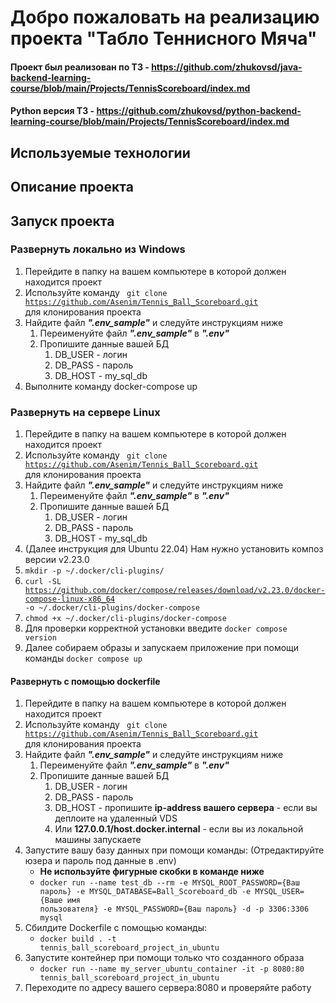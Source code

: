 # Добро пожаловать на реализацию проекта "Табло Теннисного Мяча" #

#### Проект был реализован по ТЗ - https://github.com/zhukovsd/java-backend-learning-course/blob/main/Projects/TennisScoreboard/index.md ####
#### Python версия ТЗ - https://github.com/zhukovsd/python-backend-learning-course/blob/main/Projects/TennisScoreboard/index.md ####

## Используемые технологии ##

## Описание проекта ##

## Запуск проекта ##
### Развернуть локально из Windows ###
1. Перейдите в папку на вашем компьютере в которой должен находится проект
2. Используйте команду <code> git clone https://github.com/Asenim/Tennis_Ball_Scoreboard.git </code> для клонирования проекта
3. Найдите файл ___".env_sample"___ и следуйте инструкциям ниже
   1. Переименуйте файл ___".env_sample"___ в ___".env"___ 
   2. Пропишите данные вашей БД
      1. DB_USER - логин
      2. DB_PASS - пароль
      3. DB_HOST - my_sql_db
4. Выполните команду docker-compose up

### Развернуть на сервере Linux ###
1. Перейдите в папку на вашем компьютере в которой должен находится проект
2. Используйте команду <code> git clone https://github.com/Asenim/Tennis_Ball_Scoreboard.git </code> для клонирования проекта
3. Найдите файл ___".env_sample"___ и следуйте инструкциям ниже
   1. Переименуйте файл ___".env_sample"___ в ___".env"___ 
   2. Пропишите данные вашей БД
      1. DB_USER - логин
      2. DB_PASS - пароль
      3. DB_HOST - my_sql_db
4. (Далее инструкция для Ubuntu 22.04) Нам нужно установить композ версии v2.23.0
5. <code>mkdir -p ~/.docker/cli-plugins/</code>
6. <code>curl -SL https://github.com/docker/compose/releases/download/v2.23.0/docker-compose-linux-x86_64 -o ~/.docker/cli-plugins/docker-compose</code>
7. <code>chmod +x ~/.docker/cli-plugins/docker-compose</code>
8. Для проверки корректной установки введите <code>docker compose version</code>
9. Далее собираем образы и запускаем приложение при помощи команды <code>docker compose up</code>

#### Развернуть c помощью dockerfile ####
1. Перейдите в папку на вашем компьютере в которой должен находится проект
2. Используйте команду <code> git clone https://github.com/Asenim/Tennis_Ball_Scoreboard.git </code> для клонирования проекта
3. Найдите файл ___".env_sample"___ и следуйте инструкциям ниже
   1. Переименуйте файл ___".env_sample"___ в ___".env"___ 
   2. Пропишите данные вашей БД
      1. DB_USER - логин
      2. DB_PASS - пароль
      3. DB_HOST - пропишите __ip-address вашего сервера__ - если вы деплоите на удаленный VDS 
      4. Или __127.0.0.1/host.docker.internal__ - если вы из локальной машины запускаете
4. Запустите вашу базу данных при помощи команды: (Отредактируйте юзера и пароль под данные в .env)
   - __Не используйте фигурные скобки в команде ниже__ 
   - <code>docker run --name test_db --rm -e MYSQL_ROOT_PASSWORD={Ваш пароль} -e MYSQL_DATABASE=Ball_Scoreboard_db -e MYSQL_USER={Ваше имя пользователя} -e MYSQL_PASSWORD={Ваш пароль} -d -p 3306:3306 mysql</code>
5. Сбилдите Dockerfile с помощью команды:
   - <code>docker build . -t tennis_ball_scoreboard_project_in_ubuntu</code>
6. Запустите контейнер при помощи только что созданного образа
   - <code>docker run --name my_server_ubuntu_container -it -p 8080:80 tennis_ball_scoreboard_project_in_ubuntu</code>
7. Переходите по адресу вашего сервера:8080 и проверяйте работу
